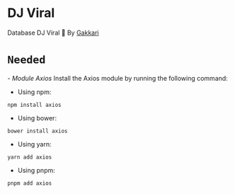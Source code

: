 # DJ Viral
Database DJ Viral 📁
By [Gakkari](t.me/Gakkari)

# ```Needed```
*- Module Axios*
Install the Axios module by running the following command:
- Using npm:
```
npm install axios
```
- Using bower:
```
bower install axios
```
- Using yarn:
```
yarn add axios
```
- Using pnpm:
```
pnpm add axios
```
